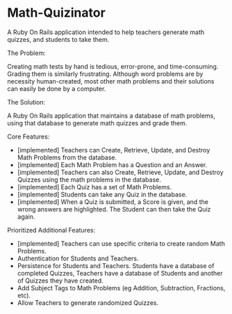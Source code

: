 Math-Quizinator
===============

A Ruby On Rails application intended to help teachers generate math quizzes, and students to take them.

The Problem:

Creating math tests by hand is tedious, error-prone, and time-consuming. Grading them is similarly frustrating. Although word problems are by necessity human-created, most other math problems and their solutions can easily be done by a computer.

The Solution:

A Ruby On Rails application that maintains a database of math problems, using that database to generate math quizzes and grade them.

Core Features:
- [implemented] Teachers can Create, Retrieve, Update, and Destroy Math Problems from the database.
- [implemented] Each Math Problem has a Question and an Answer.
- [implemented] Teachers can also Create, Retrieve, Update, and Destroy Quizzes using the math problems in the database.
- [implemented] Each Quiz has a set of Math Problems.
- [implemented] Students can take any Quiz in the database.
- [implemented] When a Quiz is submitted, a Score is given, and the wrong answers are highlighted. The Student can then take the Quiz again.

Prioritized Additional Features:
- [implemented] Teachers can use specific criteria to create random Math Problems.
- Authentication for Students and Teachers.
- Persistence for Students and Teachers. Students have a database of completed Quizzes, Teachers have a database of Students and another of Quizzes they have created.
- Add Subject Tags to Math Problems (eg Addition, Subtraction, Fractions, etc).
- Allow Teachers to generate randomized Quizzes.
